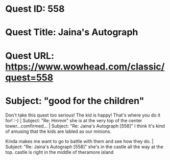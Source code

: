 # Quest ID: 558
# Quest Title: Jaina's Autograph
# Quest URL: https://www.wowhead.com/classic/quest=558
# Subject: "good for the children"
Don't take this quest too serious! The kid is happy! That's where you do it for! :-) | Subject: "Re: Hmmm"
she is at the very top of the center tower...comfirmed... | Subject: "Re: Jaina's Autograph [558]"
I think it's kind of amusing that the kids are labled as our minions. 

Kinda makes me want to go to battle with them and see how they do. | Subject: "Re: Jaina's Autograph [558]"
she's in the castle all the way at the top. castle is right in the middle of theramore island